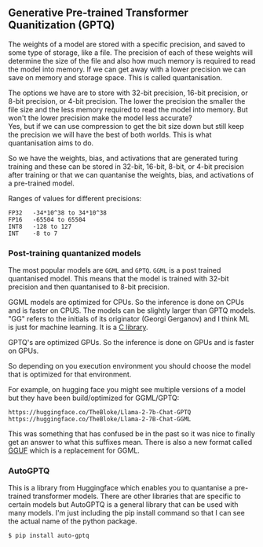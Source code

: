 ## Generative Pre-trained Transformer Quanitization (GPTQ)
The weights of a model are stored with a specific precision, and saved to some
type of storage, like a file. The precision of each of these weights will
determine the size of the file and also how much memory is required to read
the model into memory. If we can get away with a lower precision we can save
on memory and storage space. This is called quantanisation.

The options we have are to store with 32-bit precision, 16-bit precision, or
8-bit precision, or 4-bit precision. The lower the precision the smaller the
file size and the less memory required to read the model into memory. But won't
the lower precision make the model less accurate?  
Yes, but if we can use compression to get the bit size down but still keep the
precision we will have the best of both worlds. This is what quantanisation
aims to do.

So we have the weights, bias, and activations that are generated turing training
and these can be stored in 32-bit, 16-bit, 8-bit, or 4-bit precision after
training or that we can quantanise the weights, bias, and activations of a 
pre-trained model.

Ranges of values for different precisions:
```
FP32   -34*10^38 to 34*10^38
FP16   -65504 to 65504
INT8   -128 to 127
INT    -8 to 7
```

### Post-training quantanized models
The most popular models are `GGML` and `GPTQ`. `GGML` is a post trained
quantanised model. This means that the model is trained with 32-bit precision
and then quantanised to 8-bit precision.

GGML models are optimized for CPUs. So the inference is done on CPUs and is
faster on CPUS. The models can be slightly larger than GPTQ models.
"GG" refers to the initials of its originator (Georgi Gerganov) and I think
ML is just for machine learning. It is a [C library](https://github.com/rustformers/llm/blob/main/crates/ggml/README.md).

GPTQ's are optimized GPUs. So the inference is done on GPUs and is faster on
GPUs.

So depending on you execution environment you should choose the model that is
optimized for that environment.

For example, on hugging face you might see multiple versions of a model but
they have been build/optimized for GGML/GPTQ:
```
https://huggingface.co/TheBloke/Llama-2-7b-Chat-GPTQ
https://huggingface.co/TheBloke/Llama-2-7B-Chat-GGML
```
This was something that has confused be in the past so it was nice to finally
get an answer to what this suffixes mean.
There is also a new format called
[GGUF](https://github.com/philpax/ggml/blob/gguf-spec/docs/gguf.md) which is a
replacement for GGML.

### AutoGPTQ
This is a library from Huggingface which enables you to quantanise a pre-trained
transformer models. There are other libraries that are specific to certain
models but AutoGPTQ is a general library that can be used with many models.
I'm just including the pip install command so that I can see the actual name
of the python package.
```console
$ pip install auto-gptq
```

